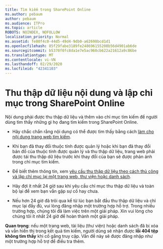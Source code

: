 ```yaml
---
title: Tìm kiếm trong SharePoint Online
ms.author: pebaum
author: pebaum
ms.audience: ITPro
ms.topic: article
ROBOTS: NOINDEX, NOFOLLOW
localization_priority: Normal
ms.assetid: fe00f4c0-44d5-49d4-9db0-a62698bcd1d1
ms.openlocfilehash: 85f29fabe3189fe248696155208b56d4901ab6de
ms.sourcegitcommit: b5370f0fc8da1e7e5ac960cb622a21612a9c86be
ms.translationtype: MT
ms.contentlocale: vi-VN
ms.lasthandoff: 02/29/2020
ms.locfileid: "42341103"
---
```

# <a name="content-crawling-and-indexing-in-sharepoint-online"></a>Thu thập dữ liệu nội dung và lập chỉ mục trong SharePoint Online

Nội dung phải được thu thập dữ liệu và thêm vào chỉ mục tìm kiếm để người dùng tìm thấy những gì họ đang tìm kiếm trong SharePoint Online.

- Hãy chắc chắn rằng nội dung có thể được tìm thấy bằng cách [làm cho nội dung trang web tìm kiếm](https://docs.microsoft.com/sharepoint/make-site-content-searchable).

- Khi bạn đã thay đổi thuộc tính được quản lý hoặc khi bạn đã thay đổi bản đồ của thuộc tính được quản lý và thu thập dữ liệu, trang web phải được tái thu thập dữ liệu trước khi thay đổi của bạn sẽ được phản ánh trong chỉ mục tìm kiếm.

- Để biết thêm thông tin, xem [yêu cầu thu thập dữ liệu theo cách thủ công và lập chỉ mục lại một trang web, thư viện hoặc danh sách](https://docs.microsoft.com/sharepoint/crawl-site-content).

- Hãy đợi ít nhất 24 giờ sau khi yêu cầu chỉ mục thu thập dữ liệu và toàn bộ lại để xem bạn vẫn gặp sự cố hay chưa.

- Nếu hơn 24 giờ đã trôi qua kể từ lúc bạn bắt đầu thu thập dữ liệu và chỉ mục lại đầy đủ, vui lòng đăng nhập một trường hợp hỗ trợ. Trong nhiều trường hợp, chúng tôi đã làm việc trên một giải pháp. Xin vui lòng cho chúng tôi ít nhất 24 giờ để hoàn thành một giải pháp.

**Quan trọng**: nếu một trang web, tài liệu (thư viện) hoặc danh sách đã bị xóa và vẫn hiển thị trong kết quả tìm kiếm, người dùng sẽ nhận được **lỗi 404 tệp không tìm thấy** khi cố gắng truy cập. Vấn đề này sẽ được đăng nhập như một trường hợp hỗ trợ để điều tra thêm.



